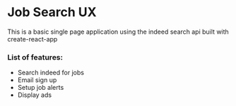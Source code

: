 # Job Search UX

This is a basic single page application using the indeed search api built with create-react-app


### List of features:

 * Search indeed for jobs
 * Email sign up
 * Setup job alerts
 * Display ads

